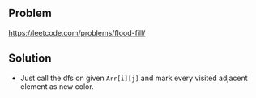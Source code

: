 ## Problem

https://leetcode.com/problems/flood-fill/

## Solution

- Just call the dfs on given `Arr[i][j]` and mark every visited adjacent element as new color.
